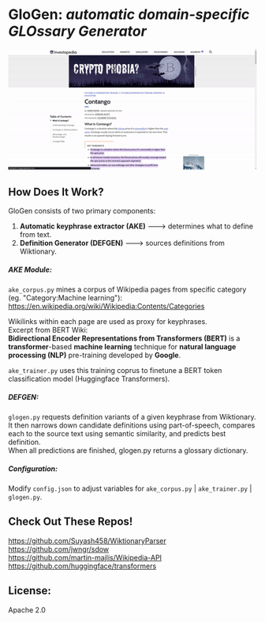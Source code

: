 # GloGen: _automatic domain-specific GLOssary Generator_

![Alt Text](media/demo.gif)

## How Does It Work?  

GloGen consists of two primary components:  
1) **Automatic keyphrase extractor (AKE)** ---> determines what to define from text.  
2) **Definition Generator (DEFGEN)** ---> sources definitions from Wiktionary.   


##### AKE Module:  
`ake_corpus.py` mines a corpus of Wikipedia pages from specific category (eg. "Category:Machine learning"): https://en.wikipedia.org/wiki/Wikipedia:Contents/Categories  

Wikilinks within each page are used as proxy for keyphrases.  
Excerpt from BERT Wiki:  
**Bidirectional Encoder Representations from Transformers (BERT)** is a **transformer**-based 
**machine learning** technique for **natural language processing (NLP)** pre-training developed by **Google**.  

`ake_trainer.py` uses this training coprus to finetune a BERT token classification model (Huggingface Transformers).  

##### DEFGEN:
`glogen.py` requests definition variants of a given keyphrase from Wiktionary.  
It then narrows down candidate definitions using part-of-speech, compares each to the source text using semantic similarity, and predicts best definition.  
When all predictions are finished, glogen.py returns a glossary dictionary. 



##### Configuration:
Modify `config.json` to adjust variables for `ake_corpus.py` | `ake_trainer.py` | `glogen.py`.


## Check Out These Repos!
https://github.com/Suyash458/WiktionaryParser  
https://github.com/jwngr/sdow  
https://github.com/martin-majlis/Wikipedia-API  
https://github.com/huggingface/transformers  


## License:
Apache 2.0

